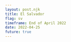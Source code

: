 ```yaml
---
layout: post.njk
title: El Salvador
flag: sv
timeframe: End of April 2022
date: 2022-04-25
future: true
---
```

